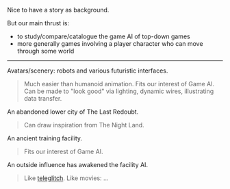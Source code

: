 Nice to have a story as background.

But our main thrust is:
- to study/compare/catalogue the game AI of top-down games
- more generally games involving a player character who can move through some world

---

Avatars/scenery: robots and various futuristic interfaces.
> Much easier than humanoid animation.
> Fits our interest of Game AI.
> Can be made to "look good" via lighting, dynamic wires, illustrating data transfer.

An abandoned lower city of The Last Redoubt.
> Can draw inspiration from The Night Land.

An ancient training facility.
> Fits our interest of Game AI.

An outside influence has awakened the facility AI.
> Like [teleglitch](https://www.youtube.com/watch?v=y2wAPR44IOU).
> Like movies: ...
